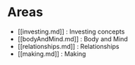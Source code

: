 # Areas

- [[investing.md]] : Investing concepts
- [[bodyAndMind.md]] : Body and Mind
- [[relationships.md]] : Relationships
- [[making.md]] : Making
